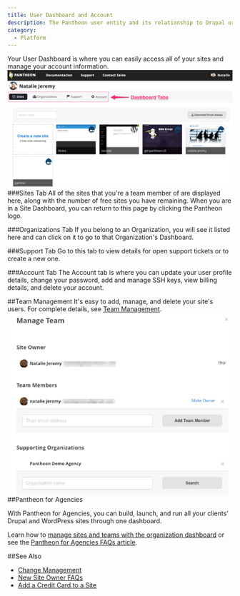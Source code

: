 ```yaml
---
title: User Dashboard and Account
description: The Pantheon user entity and its relationship to Drupal or WordPress sites, teams, and organizations.
category:
  - Platform
---
```

Your User Dashboard is where you can easily access all of your sites and manage your account information.
![Site Dashboard](/source/docs/assets/images/pantheon-user-dashboard1.png)
###Sites Tab
All of the sites that you're a team member of are displayed here, along with the number of free sites you have remaining. When you are in a Site Dashboard, you can return to this page by clicking the Pantheon logo.

###Organizations Tab
If you belong to an Organization, you will see it listed here and can click on it to go to that Organization's Dashboard.

###Support Tab
Go to this tab to view details for open support tickets or to create a new one.

###Account Tab
The Account tab is where you can update your user profile details, change your password, add and manage SSH keys, view billing details, and delete your account.

##Team Management
It's easy to add, manage, and delete your site's users. For complete details, see [Team Management](https://pantheon.io/docs/articles/sites/team-management/).
![Team Management Window](/source/docs/assets/images/team-modal.png)
##Pantheon for Agencies

With Pantheon for Agencies, you can build, launch, and run all your clients’ Drupal and WordPress sites through one dashboard.

Learn how to [manage sites and teams with the organization dashboard](/docs/articles/organizations/managing-sites-and-teams-with-the-organization-dashboard/) or see the [Pantheon for Agencies FAQs article](/docs/articles/organizations/pantheon-for-agencies/faq/).

##See Also
- [Change Management](/docs/articles/organizations/change-management/)
- [New Site Owner FAQs](/docs/articles/sites/new-site-owner/)
- [Add a Credit Card to a Site](/docs/articles/sites/settings/add-a-credit-card-to-a-site/)
